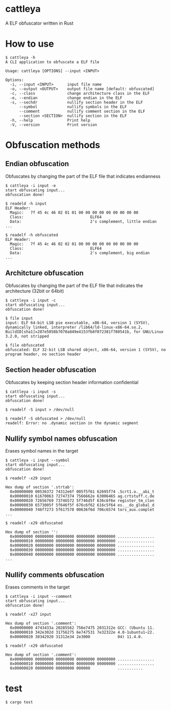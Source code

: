 # cattleya
A ELF obfuscator written in Rust

# How to use
```
$ cattleya -h
A CLI application to obfuscate a ELF file

Usage: cattleya [OPTIONS] --input <INPUT>

Options:
  -i, --input <INPUT>      input file name
  -o, --output <OUTPUT>    output file name [default: obfuscated]
  -c, --class              change architecture class in the ELF
  -e, --endian             change endian in the ELF
  -s, --sechdr             nullify section header in the ELF
      --symbol             nullify symbols in the ELF
      --comment            nullify comment section in the ELF
      --section <SECTION>  nullify section in the ELF
  -h, --help               Print help
  -V, --version            Print version
```

# Obfuscation methods

## Endian obfuscation

Obfuscates by changing the part of the ELF file that indicates endianness

```
$ cattleya -i input -e
start obfuscating input...
obfuscation done!

$ readeld -h input
ELF Header:
  Magic:   7f 45 4c 46 02 01 01 00 00 00 00 00 00 00 00 00 
  Class:                             ELF64
  Data:                              2's complement, little endian
...

$ readelf -h obfuscated
ELF Header:
  Magic:   7f 45 4c 46 02 02 01 00 00 00 00 00 00 00 00 00 
  Class:                             ELF64
  Data:                              2's complement, big endian
...
```

## Architcture obfuscation
Obfuscates by changing the part of the ELF file that indicates the architecture (32bit or 64bit)

```
$ cattleya -i input -c
start obfuscating input...
obfuscation done!

$ file input
input: ELF 64-bit LSB pie executable, x86-64, version 1 (SYSV), dynamically linked, interpreter /lib64/ld-linux-x86-64.so.2, BuildID[sha1]=287e5058b7070a849e4153fb8f072381f780541b, for GNU/Linux 3.2.0, not stripped

$ file obfuscated
obfuscated: ELF 32-bit LSB shared object, x86-64, version 1 (SYSV), no program header, no section header
```

## Section header obfuscation

Obfuscates by keeping section header information confidential

```
$ cattleya -i input -s
start obfuscating input...
obfuscation done!

$ readelf -S input > /dev/null

$ readelf -S obfuscated > /dev/null 
readelf: Error: no .dynamic section in the dynamic segment
```

## Nullify symbol names obfuscation

Erases symbol names in the target

```
$ cattleya -i input --symbol
start obfuscating input...
obfuscation done!

$ readelf -x29 input

Hex dump of section '.strtab':
  0x00000000 00536372 74312e6f 005f5f61 62695f74 .Scrt1.o.__abi_t
  0x00000010 61670063 72747374 7566662e 63006465 ag.crtstuff.c.de
  0x00000020 72656769 73746572 5f746d5f 636c6f6e register_tm_clon
  0x00000030 6573005f 5f646f5f 676c6f62 616c5f64 es.__do_global_d
  0x00000040 746f7273 5f617578 00636f6d 706c6574 tors_aux.complet
...

$ readelf -x29 obfuscated

Hex dump of section '':
  0x00000000 00000000 00000000 00000000 00000000 ................
  0x00000010 00000000 00000000 00000000 00000000 ................
  0x00000020 00000000 00000000 00000000 00000000 ................
  0x00000030 00000000 00000000 00000000 00000000 ................
  0x00000040 00000000 00000000 00000000 00000000 ................
...
```

## Nullify comments obfuscation

Erases comments in the target

```
$ cattleya -i input --comment
start obfuscating input...
obfuscation done!

$ readelf -x27 input

Hex dump of section '.comment':
  0x00000000 4743433a 20285562 756e7475 2031312e GCC: (Ubuntu 11.
  0x00000010 342e302d 31756275 6e747531 7e32322e 4.0-1ubuntu1~22.
  0x00000020 30342920 31312e34 2e3000            04) 11.4.0.

$ readelf -x29 obfuscated

Hex dump of section '.comment':
  0x00000000 00000000 00000000 00000000 00000000 ................
  0x00000010 00000000 00000000 00000000 00000000 ................
  0x00000020 00000000 00000000 000000            ...........
```

# test

```
$ cargo test
```
